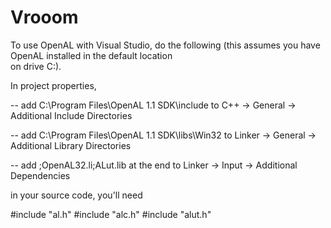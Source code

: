 # Vrooom

To use OpenAL with Visual Studio, do the following (this 
assumes you have OpenAL installed in the default location  
on drive C:). 

In project properties, 

-- add 
C:\Program Files\OpenAL 1.1 SDK\include to 
C++ -> General -> Additional Include Directories

-- add  C:\Program Files\OpenAL 1.1 SDK\libs\Win32
   to Linker -> General -> Additional Library Directories

-- add  ;OpenAL32.li;ALut.lib at the end  to 
   Linker -> Input -> Additional Dependencies 

in your source code, you'll need 


#include "al.h" 
#include "alc.h" 
#include "alut.h"
